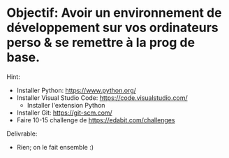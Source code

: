 # Objectif: Avoir un environnement de développement sur vos ordinateurs perso & se remettre à la prog de base.
Hint:
- Installer Python: https://www.python.org/
- Installer Visual Studio Code: https://code.visualstudio.com/
    - Installer l'extension Python
- Installer Git: https://git-scm.com/
- Faire 10-15 challenge de https://edabit.com/challenges

Delivrable:
- Rien; on le fait ensemble :)